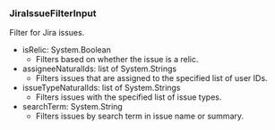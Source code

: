### JiraIssueFilterInput
Filter for Jira issues.

- isRelic: System.Boolean
  - Filters based on whether the issue is a relic.
- assigneeNaturalIds: list of System.Strings
  - Filters issues that are assigned to the specified list of user IDs.
- issueTypeNaturalIds: list of System.Strings
  - Filters issues with the specified list of issue types.
- searchTerm: System.String
  - Filters issues by search term in issue name or summary.
